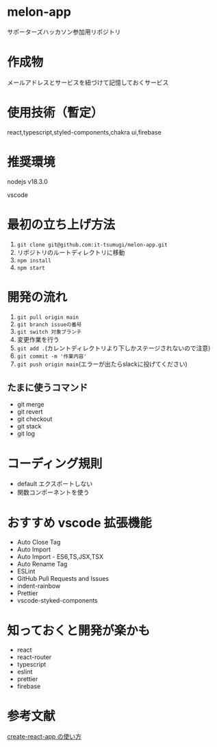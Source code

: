 # melon-app

サポーターズハッカソン参加用リポジトリ

# 作成物

メールアドレスとサービスを紐づけて記憶しておくサービス

# 使用技術（暫定）

react,typescript,styled-components,chakra ui,firebase

# 推奨環境

nodejs v18.3.0

vscode

# 最初の立ち上げ方法

1. `git clone git@github.com:it-tsumugi/melon-app.git`
2. リポジトリのルートディレクトリに移動 
3. `npm install`
4. `npm start` 

# 開発の流れ

1. `git pull origin main`
2. `git branch issueの番号`
3. `git switch 対象ブランチ`
4. 変更作業を行う
5. `git add .`(カレントディレクトリより下しかステージされないので注意)
6. `git commit -m '作業内容'`
7. `git push origin main`(エラーが出たらslackに投げてください)

## たまに使うコマンド
- git merge
- git revert
- git checkout
- git stack
- git log

# コーディング規則

- default エクスポートしない
- 関数コンポーネントを使う

# おすすめ vscode 拡張機能

- Auto Close Tag
- Auto Import
- Auto Import - ES6,TS,JSX,TSX
- Auto Rename Tag
- ESLint
- GitHub Pull Requests and Issues
- indent-rainbow
- Prettier
- vscode-styked-components

# 知っておくと開発が楽かも

- react
- react-router
- typescript
- eslint
- prettier
- firebase

# 参考文献


[create-react-app の使い方](https://qiita.com/sanogemaru/items/05c2e9381d6ba2d9fccf)
